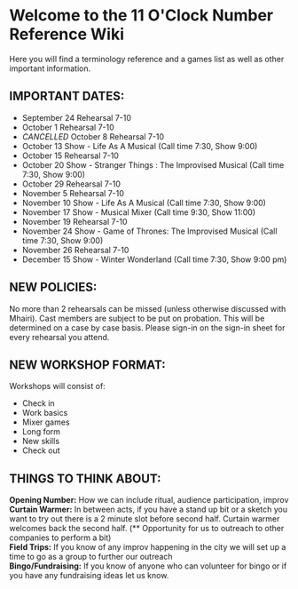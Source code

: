 # Welcome to the 11 O'Clock Number Reference Wiki

Here you will find a terminology reference and a games list as well as other important information.

## IMPORTANT DATES:
- September 24 Rehearsal 7-10
- October 1 Rehearsal 7-10
- *CANCELLED* October 8 Rehearsal 7-10
- October 13 Show - Life As A Musical (Call time 7:30, Show 9:00)
- October 15 Rehearsal 7-10
- October 20 Show - Stranger Things : The Improvised Musical (Call time 7:30, Show 9:00)
- October 29 Rehearsal 7-10
- November 5 Rehearsal 7-10
- November 10 Show - Life As A Musical (Call time 7:30, Show 9:00)
- November 17 Show - Musical Mixer (Call time 9:30, Show 11:00)
- November 19 Rehearsal 7-10
- November 24 Show - Game of Thrones: The Improvised Musical (Call time 7:30, Show 9:00)
- November 26 Rehearsal 7-10
- December 15 Show - Winter Wonderland (Call time 7:30, Show 9:00 pm)

## NEW POLICIES:
No more than 2 rehearsals can be missed (unless otherwise discussed with Mhairi). Cast members are subject to be put on probation. This will be determined on a case by case basis. Please sign-in on the sign-in sheet for every rehearsal you attend.

## NEW WORKSHOP FORMAT:
Workshops will consist of:
- Check in
- Work basics
- Mixer games
- Long form
- New skills
- Check out

## THINGS TO THINK ABOUT:

**Opening Number:** How we can include ritual, audience participation, improv  
**Curtain Warmer:** In between acts, if you have a stand up bit or a sketch you want to try out there is a 2 minute slot before second half. Curtain warmer welcomes back the second half. (** Opportunity for us to outreach to other companies to perform a bit)  
**Field Trips:** If you know of any improv happening in the city we will set up a time to go as a group to further our outreach  
**Bingo/Fundraising:** If you know of anyone who can volunteer for bingo or if you have any fundraising ideas let us know.
